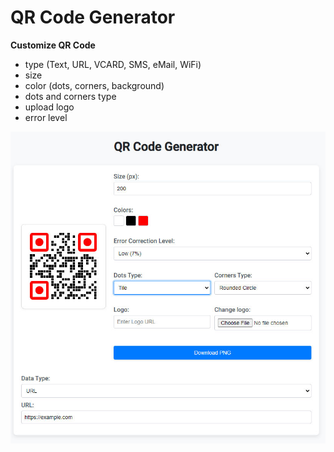 # QR Code Generator

**Customize QR Code**
- type (Text, URL, VCARD, SMS, eMail, WiFi) 
- size
- color (dots, corners, background)
- dots and corners type
- upload logo
- error level

![Exemplu](screenshot.jpg)